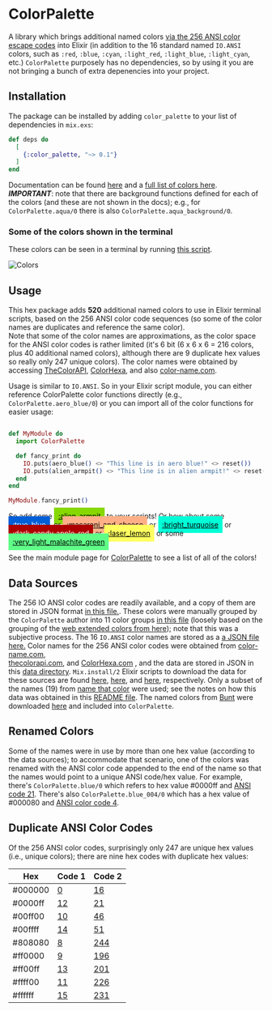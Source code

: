 # ColorPalette

A library which brings additional named colors [via the 256 ANSI color escape codes](https://en.wikipedia.org/wiki/ANSI_escape_code#8-bit)
into Elixir (in addition to the 16 standard named `IO.ANSI` colors, such as `:red`, `:blue`, `:cyan`, 
`:light_red`, `:light_blue`, `:light_cyan`, etc.) `ColorPalette` purposely has no dependencies, so 
by using it you are not bringing a bunch of extra depenencies into your project.


## Installation

The package can be installed by adding `color_palette` to your list of dependencies in `mix.exs`:

```elixir
def deps do
  [
    {:color_palette, "~> 0.1"}
  ]
end
```

Documentation can be found [here](https://hexdocs.pm/color_palette/readme.html) and a 
[full list of colors here](https://hexdocs.pm/color_palette/ColorPalette.html#summary).
***IMPORTANT***: note that there are background functions defined for each of the colors (and these are 
not shown in the docs); e.g., for `ColorPalette.aqua/0` there is also `ColorPalette.aqua_background/0`.


### Some of the colors shown in the terminal 

These colors can be seen in a terminal by running 
[this script](https://github.com/woodward/color_palette/blob/main/bin/display_color_palette.exs).

![Colors](https://raw.github.com/woodward/color_palette/master/assets/colors-in-terminal.png)


## Usage

This hex package adds **520** additional named colors to use in Elixir terminal scripts, based on 
the 256 ANSI color code sequences (so some of the color names are duplicates and reference the same color).  
Note that some of the color names are approximations, as the color space for the ANSI color codes is rather 
limited (it's 6 bit (6 x 6 x 6 = 216 colors, plus 40 additional named colors), although there are 9
duplicate hex values so really only 247 unique colors).  The color names were obtained 
by accessing [TheColorAPI](https://www.thecolorapi.com/), [ColorHexa](https://www.colorhexa.com/), 
and also [color-name.com](https://www.color-name.com/).

Usage is similar to `IO.ANSI`.  So in your Elixir script module, you can either reference ColorPalette
color functions directly (e.g., `ColorPalette.aero_blue/0`) or you can import all of the color functions
for easier usage:

```elixir

def MyModule do
  import ColorPalette

  def fancy_print do
    IO.puts(aero_blue() <> "This line is in aero blue!" <> reset())
    IO.puts(alien_armpit() <> "This line is in alien armpit!" <> reset())
  end
end

MyModule.fancy_print()
```

So add some 
<a href="https://hexdocs.pm/color_palette/ColorPalette.html#alien_armpit/0" style="padding: 0.5rem; color: black; background-color: #87d700;">:alien_armpit</a>
to your scripts!  Or how about some
<a href="https://hexdocs.pm/color_palette/ColorPalette.html#true_blue/0" style="padding: 0.5rem; color: white; background-color: #005fd7;">:true_blue</a>,
or 
<a href="https://hexdocs.pm/color_palette/ColorPalette.html#macaroni_and_cheese/0" style="padding: 0.5rem; color: black; background-color: #ffaf87;">:macaroni_and_cheese</a>
or 
<a href="https://hexdocs.pm/color_palette/ColorPalette.html#bright_turquoise/0" style="padding: 0.5rem; color: black; background-color: #00ffd7;">:bright_turquoise</a>
or 
<a href="https://hexdocs.pm/color_palette/ColorPalette.html#dark_candy_apple_red/0" style="padding: 0.5rem; color: white; background-color: #af0000;">:dark_candy_apple_red</a>
or 
<a href="https://hexdocs.pm/color_palette/ColorPalette.html#laser_lemon/0" style="padding: 0.5rem; color: black; background-color: #ffff5f;">:laser_lemon</a>
or some
<a href="https://hexdocs.pm/color_palette/ColorPalette.html#very_light_malachite_green/0" style="padding: 0.5rem; color: black; background-color: #5fff87;">:very_light_malachite_green</a>

See the main module page for [ColorPalette](https://hexdocs.pm/color_palette/ColorPalette.html) to see a list of all of the colors!


## Data Sources

The 256 IO ANSI color codes are readily available, and a copy of them are stored in JSON format 
[in this file.](https://github.com/woodward/color_palette/blob/main/lib/color_palette/data/ansi_color_codes.json).
These colors were manually grouped by the `ColorPalette` author into 11 color groups 
[in this file](https://github.com/woodward/color_palette/blob/main/lib/color_palette/data/ansi_color_codes_by_group.json) 
(loosely based on the grouping of the [web extended colors from here](https://en.wikipedia.org/wiki/Web_colors#Extended_colors));
note that this was a subjective process. The 16 `IO.ANSI` color names are stored as a 
[a JSON file here.](https://github.com/woodward/color_palette/blob/main/lib/color_palette/data/ansi_color_names.json)
Color names for the 256 ANSI color codes were obtained from [color-name.com](https://www.color-name.com/),  
[thecolorapi.com](https://www.thecolorapi.com/), and [ColorHexa.com](https://www.colorhexa.com/) , and the data are
stored in JSON in this [data directory](https://github.com/woodward/color_palette/blob/main/lib/color_palette/data/).
`Mix.install/2` Elixir scripts to download the data for these sources are found 
[here](https://github.com/woodward/color_palette/blob/main/bin/download_color-name_data.exs), 
[here](https://github.com/woodward/color_palette/blob/main/bin/download_thecolorapi_data.exs), and 
[here](https://github.com/woodward/color_palette/blob/main/bin/download_colorhexa_data.exs), respectively.
Only a subset of the names (19) from [name that color](https://chir.ag/projects/name-that-color/) were
used; see the notes on how this data was obtained in this 
[README file](https://github.com/woodward/color_palette/blob/main/lib/color_palette/data/name_that_color_colors.README.txt).  The named colors from [Bunt](https://github.com/rrrene/bunt) were downloaded [here](https://github.com/woodward/color_palette/blob/main/lib/color_palette/data/bunt_colors.json) and included into `ColorPalette`.


## Renamed Colors

Some of the names were in use by more than one hex value (according to the data sources); to accommodate 
that scenario, one of the colors was renamed with the ANSI color code appended to the end of the name
so that the names would point to a unique ANSI code/hex value. For example, there's `ColorPalette.blue/0` 
which refers to hex value #0000ff and [ANSI code 21](ansi_color_codes.html#color-21). There's also 
`ColorPalette.blue_004/0` which has a hex value of #000080 and [ANSI color code 4](ansi_color_codes.html#color-4). 


## Duplicate ANSI Color Codes

Of the 256 ANSI color codes, surprisingly only 247 are unique hex values (i.e., unique colors); 
there are nine hex codes with duplicate hex values:

|   Hex   |                               Code 1                                  |                                 Code 2                                  | 
|---------|-----------------------------------------------------------------------|-------------------------------------------------------------------------|
| #000000 |   [0](https://hexdocs.pm/color_palette/ansi_color_codes.html#color-0) |   [16](https://hexdocs.pm/color_palette/ansi_color_codes.html#color-16) |
| #0000ff | [12](https://hexdocs.pm/color_palette/ansi_color_codes.html#color-12) |   [21](https://hexdocs.pm/color_palette/ansi_color_codes.html#color-21) |
| #00ff00 | [10](https://hexdocs.pm/color_palette/ansi_color_codes.html#color-10) |   [46](https://hexdocs.pm/color_palette/ansi_color_codes.html#color-46) |
| #00ffff | [14](https://hexdocs.pm/color_palette/ansi_color_codes.html#color-14) |   [51](https://hexdocs.pm/color_palette/ansi_color_codes.html#color-51) |
| #808080 |   [8](https://hexdocs.pm/color_palette/ansi_color_codes.html#color-8) | [244](https://hexdocs.pm/color_palette/ansi_color_codes.html#color-244) |
| #ff0000 |   [9](https://hexdocs.pm/color_palette/ansi_color_codes.html#color-9) | [196](https://hexdocs.pm/color_palette/ansi_color_codes.html#color-196) |
| #ff00ff | [13](https://hexdocs.pm/color_palette/ansi_color_codes.html#color-13) | [201](https://hexdocs.pm/color_palette/ansi_color_codes.html#color-201) |
| #ffff00 | [11](https://hexdocs.pm/color_palette/ansi_color_codes.html#color-11) | [226](https://hexdocs.pm/color_palette/ansi_color_codes.html#color-226) |
| #ffffff | [15](https://hexdocs.pm/color_palette/ansi_color_codes.html#color-15) | [231](https://hexdocs.pm/color_palette/ansi_color_codes.html#color-231) | 